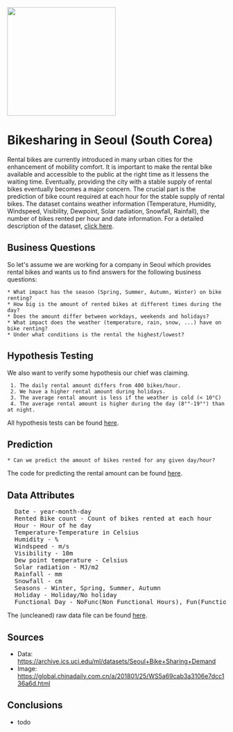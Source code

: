 <img width="250" src="https://raw.githubusercontent.com/lukwies/mid-bootcamp-project/main/data/img/bikes.png">


# Bikesharing in Seoul (South Corea)

Rental bikes are currently introduced in many urban cities for the enhancement of mobility comfort.
It is important to make the rental bike available and accessible to the public at the right time as
it lessens the waiting time. Eventually, providing the city with a stable supply of rental bikes
eventually becomes a major concern.
The crucial part is the prediction of bike count required at each hour for the stable supply of rental bikes. 
The dataset contains weather information (Temperature, Humidity, Windspeed, Visibility, Dewpoint,
Solar radiation, Snowfall, Rainfall), the number of bikes rented per hour and date information.
For a detailed description of the dataset, [click here](#Data-Attributes).


## Business Questions

So let's assume we are working for a company in Seoul which provides rental bikes and wants
us to find answers for the following business questions:

    * What impact has the season (Spring, Summer, Autumn, Winter) on bike renting?
    * How big is the amount of rented bikes at different times during the day?
    * Does the amount differ between workdays, weekends and holidays?
    * What impact does the weather (temperature, rain, snow, ...) have on bike renting?
    * Under what conditions is the rental the highest/lowest?

## Hypothesis Testing

We also want to verify some hypothesis our chief was claiming.

     1. The daily rental amount differs from 400 bikes/hour.
     2. We have a higher rental amount during holidays.
     3. The average rental amount is less if the weather is cold (< 10°C)
     4. The average rental amount is higher during the day (8°°-19°°) than at night.

All hypothesis tests can be found 
<a href='https://github.com/lukwies/mid-bootcamp-project/blob/main/notebooks/hypothesis_test.ipynb'>
here</a>.

## Prediction

    * Can we predict the amount of bikes rented for any given day/hour?

The code for predicting the rental amount can be found
<a href='https://github.com/lukwies/mid-bootcamp-project/blob/main/notebooks/hypothesis_test.ipynb'>
here</a>.

## Data Attributes

<pre>
  Date - year-month-day
  Rented Bike count - Count of bikes rented at each hour
  Hour - Hour of he day
  Temperature-Temperature in Celsius
  Humidity - %
  Windspeed - m/s
  Visibility - 10m
  Dew point temperature - Celsius
  Solar radiation - MJ/m2
  Rainfall - mm
  Snowfall - cm
  Seasons - Winter, Spring, Summer, Autumn
  Holiday - Holiday/No holiday
  Functional Day - NoFunc(Non Functional Hours), Fun(Functional hours)
</pre>

The (uncleaned) raw data file can be found 
<a href='https://github.com/lukwies/mid-bootcamp-project/blob/main/data/raw/bike_rentals.csv'>
here</a>.

## Sources
 * Data: https://archive.ics.uci.edu/ml/datasets/Seoul+Bike+Sharing+Demand
 * Image: https://global.chinadaily.com.cn/a/201801/25/WS5a69cab3a3106e7dcc136a6d.html

## Conclusions
 * todo
